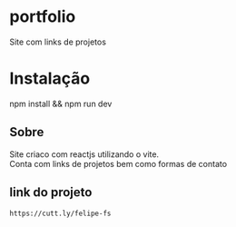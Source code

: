 # portfolio
Site com links de projetos

# Instalação
npm install && npm run dev

## Sobre
Site criaco com reactjs utilizando o vite.\
Conta com links de projetos bem como formas de contato

## link do projeto
`https://cutt.ly/felipe-fs`
